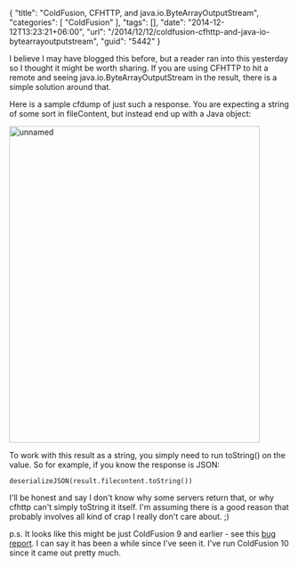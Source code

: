 {
	"title": "ColdFusion, CFHTTP, and java.io.ByteArrayOutputStream",
	"categories": [
		"ColdFusion"
	],
	"tags": [],
	"date": "2014-12-12T13:23:21+06:00",
	"url": "/2014/12/12/coldfusion-cfhttp-and-java-io-bytearrayoutputstream",
	"guid": "5442"
}

I believe I may have blogged this before, but a reader ran into this yesterday so I thought it might be worth sharing. If you are using CFHTTP to hit a remote and seeing java.io.ByteArrayOutputStream in the result, there is a simple solution around that.

<!--more-->

Here is a sample cfdump of just such a response. You are expecting a string of some sort in fileContent, but instead end up with a Java object:

<a href="http://www.raymondcamden.com/wp-content/uploads/2014/12/unnamed.png"><img src="https://static.raymondcamden.com/images/wp-content/uploads/2014/12/unnamed.png" alt="unnamed" width="450" height="568" class="alignnone size-full wp-image-5443" /></a>

To work with this result as a string, you simply need to run toString() on the value. So for example, if you know the response is JSON:

<pre><code class="lang-javascript">deserializeJSON(result.filecontent.toString())</code></pre>

I'll be honest and say I don't know why some servers return that, or why cfhttp can't simply toString it itself. I'm assuming there is a good reason that probably involves all kind of crap I really don't care about. ;)

p.s. It looks like this might be just ColdFusion 9 and earlier - see this <a href="https://bugbase.adobe.com/index.cfm?event=bug&id=3574332">bug report</a>. I can say it has been a while since I've seen it. I've run ColdFusion 10 since it came out pretty much.